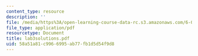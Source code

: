 ```yaml
---
content_type: resource
description: ''
file: /media/https%3A/open-learning-course-data-rc.s3.amazonaws.com/6-071j-introduction-to-electronics-signals-and-measurement-spring-2006/58a51a81c9966995ab77fb1d5d54f9d8_lab3solutions.pdf
file_type: application/pdf
resourcetype: Document
title: lab3solutions.pdf
uid: 58a51a81-c996-6995-ab77-fb1d5d54f9d8
---
```

